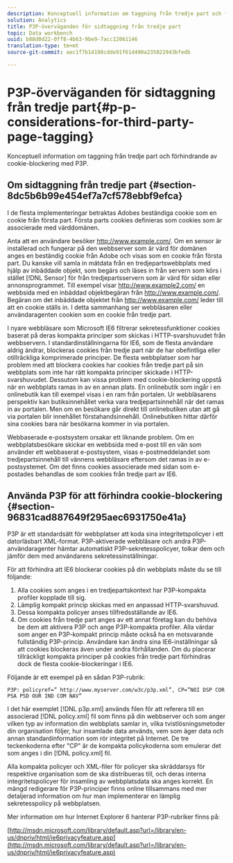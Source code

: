 ```yaml
---
description: Konceptuell information om taggning från tredje part och förhindrande av cookie-blockering med P3P.
solution: Analytics
title: P3P-överväganden för sidtaggning från tredje part
topic: Data workbench
uuid: b88d0d22-0ff8-4b63-9be9-7acc12061146
translation-type: tm+mt
source-git-commit: aec1f7b14198cdde91f61d490a235022943bfedb

---
```



# P3P-överväganden för sidtaggning från tredje part{#p-p-considerations-for-third-party-page-tagging}

Konceptuell information om taggning från tredje part och förhindrande av cookie-blockering med P3P.

## Om sidtaggning från tredje part {#section-8dc5b6b99e454ef7a7cf578ebbf9efca}

I de flesta implementeringar betraktas Adobes beständiga cookie som en cookie från första part. Första parts cookies definieras som cookies som är associerade med värddomänen.

Anta att en användare besöker http://www.example.com/. Om en sensor är installerad och fungerar på den webbserver som är värd för domänen anges en beständig cookie från Adobe och visas som en cookie från första part. Du kanske vill samla in mätdata från en tredjepartswebbplats med hjälp av inbäddade objekt, som begärs och läses in från servern som körs i stället [!DNL Sensor] för från tredjepartsservern som är värd för sidan eller annonsprogrammet. Till exempel visar http://www.example2.com/ en webbsida med en inbäddad objektbegäran från http://www.example.com/. Begäran om det inbäddade objektet från http://www.example.com/ leder till att en cookie ställs in. I detta sammanhang ser webbläsaren eller användaragenten cookien som en cookie från tredje part.

I nyare webbläsare som Microsoft IE6 filtrerar sekretessfunktioner cookies baserat på deras kompakta principer som skickas i HTTP-svarshuvudet från webbservern. I standardinställningarna för IE6, som de flesta användare aldrig ändrar, blockeras cookies från tredje part när de har obefintliga eller otillräckliga komprimerade principer. De flesta webbplatser som har problem med att blockera cookies har cookies från tredje part på sin webbplats som inte har rätt kompakta principer skickade i HTTP-svarshuvudet. Dessutom kan vissa problem med cookie-blockering uppstå när en webbplats ramas in av en annan plats. En onlinebutik som ingår i en onlinebutik kan till exempel visas i en ram från portalen. Ur webbläsarens perspektiv kan butiksinnehållet verka vara tredjepartsinnehåll när det ramas in av portalen. Men om en besökare går direkt till onlinebutiken utan att gå via portalen blir innehållet förstahandsinnehåll. Onlinebutiken hittar därför sina cookies bara när besökarna kommer in via portalen.

Webbaserade e-postsystem orsakar ett liknande problem. Om en webbplatsbesökare skickar en webbsida med e-post till en vän som använder ett webbaserat e-postsystem, visas e-postmeddelandet som tredjepartsinnehåll till vännens webbläsare eftersom det ramas in av e-postsystemet. Om det finns cookies associerade med sidan som e-postades behandlas de som cookies från tredje part av IE6.

## Använda P3P för att förhindra cookie-blockering {#section-96831cad887649f295aec6931750e41a}

P3P är ett standardsätt för webbplatser att koda sina integritetspolicyer i ett datorläsbart XML-format. P3P-aktiverade webbläsare och andra P3P-användaragenter hämtar automatiskt P3P-sekretesspolicyer, tolkar dem och jämför dem med användarens sekretessinställningar.

För att förhindra att IE6 blockerar cookies på din webbplats måste du se till följande:

1. Alla cookies som anges i en tredjepartskontext har P3P-kompakta profiler kopplade till sig.
1. Lämplig kompakt princip skickas med en anpassad HTTP-svarshuvud.
1. Dessa kompakta policyer anses tillfredsställande av IE6.
1. Om cookies från tredje part anges av ett annat företag kan du behöva be dem att aktivera P3P och ange P3P-kompakta profiler. Alla värdar som anger en P3P-kompakt princip måste också ha en motsvarande fullständig P3P-princip. Användare kan ändra sina IE6-inställningar så att cookies blockeras även under andra förhållanden. Om du placerar tillräckligt kompakta principer på cookies från tredje part förhindras dock de flesta cookie-blockeringar i IE6.

Följande är ett exempel på en sådan P3P-rubrik:

```
P3P: policyref=” http://www.myserver.com/w3c/p3p.xml”, CP=”NOI DSP COR PSA PSD OUR IND COM NAV”
```

I det här exemplet [!DNL p3p.xml] används filen för att referera till en associerad [!DNL policy.xml] fil som finns på din webbserver och som anger vilken typ av information din webbplats samlar in, vilka tvistlösningsmetoder din organisation följer, hur insamlade data används, vem som äger data och annan standardinformation som rör integritet på Internet. De tre teckenkoderna efter &quot;CP&quot; är de kompakta policykoderna som emulerar det som anges i din [!DNL policy.xml] fil.

Alla kompakta policyer och XML-filer för policyer ska skräddarsys för respektive organisation som de ska distribueras till, och deras interna integritetspolicyer för insamling av webbplatsdata ska anges korrekt. En mängd redigerare för P3P-principer finns online tillsammans med mer detaljerad information om hur man implementerar en lämplig sekretesspolicy på webbplatsen.

Mer information om hur Internet Explorer 6 hanterar P3P-rubriker finns på:

[http://msdn.microsoft.com/library/default.asp?url=/library/en-us/dnpriv/html/ie6privacyfeature.asp](http://msdn.microsoft.com/library/default.asp?url=/library/en-us/dnpriv/html/ie6privacyfeature.asp)
